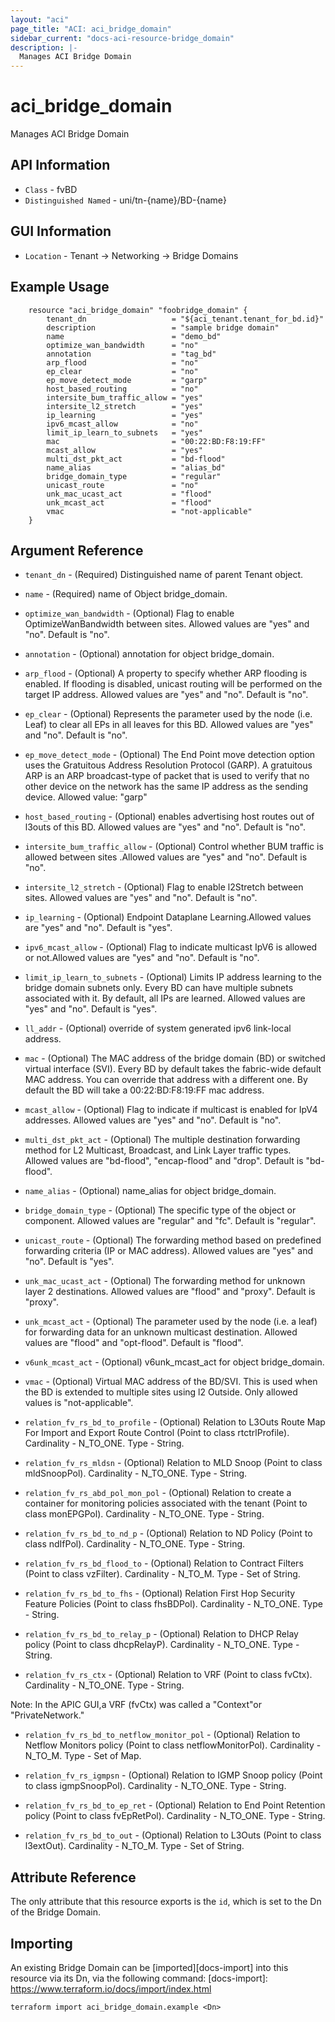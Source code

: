 ```yaml
---
layout: "aci"
page_title: "ACI: aci_bridge_domain"
sidebar_current: "docs-aci-resource-bridge_domain"
description: |-
  Manages ACI Bridge Domain
---
```


# aci_bridge_domain #
Manages ACI Bridge Domain

## API Information ##

* `Class` - fvBD
* `Distinguished Named` - uni/tn-{name}/BD-{name}

## GUI Information ##

* `Location` - Tenant -> Networking -> Bridge Domains

## Example Usage ##

```hcl
	resource "aci_bridge_domain" "foobridge_domain" {
		tenant_dn                   = "${aci_tenant.tenant_for_bd.id}"
		description                 = "sample bridge domain"
		name                        = "demo_bd"
		optimize_wan_bandwidth      = "no"
		annotation                  = "tag_bd"
		arp_flood                   = "no"
		ep_clear                    = "no"
		ep_move_detect_mode         = "garp"
		host_based_routing          = "no"
		intersite_bum_traffic_allow = "yes"
		intersite_l2_stretch        = "yes"
		ip_learning                 = "yes"
		ipv6_mcast_allow            = "no"
		limit_ip_learn_to_subnets   = "yes"
		mac                         = "00:22:BD:F8:19:FF"
		mcast_allow                 = "yes"
		multi_dst_pkt_act           = "bd-flood"
		name_alias                  = "alias_bd"
		bridge_domain_type          = "regular"
		unicast_route               = "no"
		unk_mac_ucast_act           = "flood"
		unk_mcast_act               = "flood"
		vmac                        = "not-applicable"
	}
```
## Argument Reference ##
* `tenant_dn` - (Required) Distinguished name of parent Tenant object.
* `name` - (Required) name of Object bridge_domain.
* `optimize_wan_bandwidth` - (Optional) Flag to enable OptimizeWanBandwidth between sites. Allowed values are "yes" and "no". Default is "no".
* `annotation` - (Optional) annotation for object bridge_domain.
* `arp_flood` - (Optional) A property to specify whether ARP flooding is enabled. If flooding is disabled, unicast routing will be performed on the target IP address. Allowed values are "yes" and "no". Default is "no".
* `ep_clear` - (Optional) Represents the parameter used by the node (i.e. Leaf) to clear all EPs in all leaves for this BD. Allowed values are "yes" and "no". Default is "no".
* `ep_move_detect_mode` - (Optional) The End Point move detection option uses the Gratuitous Address Resolution Protocol (GARP). A gratuitous ARP is an ARP broadcast-type of packet that is used to verify that no other device on the network has the same IP address as the sending device.
Allowed value: "garp"
* `host_based_routing` - (Optional) enables advertising host routes out of l3outs of this BD. Allowed values are "yes" and "no". Default is "no".
* `intersite_bum_traffic_allow` - (Optional)  Control whether BUM traffic is allowed between sites
.Allowed values are "yes" and "no". Default is "no".
* `intersite_l2_stretch` - (Optional) Flag to enable l2Stretch between sites. Allowed values are "yes" and "no". Default is "no".
* `ip_learning` - (Optional) Endpoint Dataplane Learning.Allowed values are "yes" and "no". Default is "yes".
* `ipv6_mcast_allow` - (Optional) Flag to indicate multicast IpV6 is allowed or not.Allowed values are "yes" and "no". Default is "no".
* `limit_ip_learn_to_subnets` - (Optional) Limits IP address learning to the bridge domain subnets only. Every BD can have multiple subnets associated with it. By default, all IPs are learned. Allowed values are "yes" and "no". Default is "yes".
* `ll_addr` - (Optional) override of system generated ipv6 link-local address.
* `mac` - (Optional) The MAC address of the bridge domain (BD) or switched virtual interface (SVI). Every BD by default takes the fabric-wide default MAC address. You can override that address with a different one. By default the BD will take a 00:22:BD:F8:19:FF mac address.
* `mcast_allow` - (Optional) Flag to indicate if multicast is enabled for IpV4 addresses. Allowed values are "yes" and "no". Default is "no".
* `multi_dst_pkt_act` - (Optional) The multiple destination forwarding method for L2 Multicast, Broadcast, and Link Layer traffic types. Allowed values are "bd-flood", "encap-flood" and "drop". Default is "bd-flood".
* `name_alias` - (Optional) name_alias for object bridge_domain.
* `bridge_domain_type` - (Optional) The specific type of the object or component. Allowed values are "regular" and "fc". Default is "regular".
* `unicast_route` - (Optional) The forwarding method based on predefined forwarding criteria (IP or MAC address). Allowed values are "yes" and "no". Default is "yes".
* `unk_mac_ucast_act` - (Optional) The forwarding method for unknown layer 2 destinations. Allowed values are "flood" and "proxy". Default is "proxy".
* `unk_mcast_act` - (Optional) The parameter used by the node (i.e. a leaf) for forwarding data for an unknown multicast destination. Allowed values are "flood" and "opt-flood". Default is "flood".
* `v6unk_mcast_act` - (Optional) v6unk_mcast_act for object bridge_domain.
* `vmac` - (Optional) Virtual MAC address of the BD/SVI. This is used when the BD is extended to multiple sites using l2 Outside. Only allowed values is "not-applicable".

* `relation_fv_rs_bd_to_profile` - (Optional) Relation to L3Outs Route Map For Import and Export Route Control (Point to class rtctrlProfile). Cardinality - N_TO_ONE. Type - String.

* `relation_fv_rs_mldsn` - (Optional) Relation to MLD Snoop (Point to class mldSnoopPol). Cardinality - N_TO_ONE. Type - String.

* `relation_fv_rs_abd_pol_mon_pol` - (Optional) Relation to create a container for monitoring policies associated with the tenant (Point to class monEPGPol). Cardinality - N_TO_ONE. Type - String.

* `relation_fv_rs_bd_to_nd_p` - (Optional) Relation to ND Policy (Point to class ndIfPol). Cardinality - N_TO_ONE. Type - String.

* `relation_fv_rs_bd_flood_to` - (Optional) Relation to Contract Filters (Point to class vzFilter). Cardinality - N_TO_M. Type - Set of String.
<!-- Tenants -> Contracts -> Filters -->

* `relation_fv_rs_bd_to_fhs` - (Optional) Relation First Hop Security Feature Policies (Point to class fhsBDPol). Cardinality - N_TO_ONE. Type - String.

* `relation_fv_rs_bd_to_relay_p` - (Optional) Relation to DHCP Relay policy (Point to class dhcpRelayP). Cardinality - N_TO_ONE. Type - String.

* `relation_fv_rs_ctx` - (Optional) Relation to VRF (Point to class fvCtx). Cardinality - N_TO_ONE. Type - String.

Note: In the APIC GUI,a VRF (fvCtx) was called a "Context"or "PrivateNetwork."

* `relation_fv_rs_bd_to_netflow_monitor_pol` - (Optional) Relation to Netflow Monitors policy (Point to class netflowMonitorPol). Cardinality - N_TO_M. Type - Set of Map.

* `relation_fv_rs_igmpsn` - (Optional) Relation to IGMP Snoop policy (Point to class igmpSnoopPol). Cardinality - N_TO_ONE. Type - String.

* `relation_fv_rs_bd_to_ep_ret` - (Optional) Relation to End Point Retention policy (Point to class fvEpRetPol). Cardinality - N_TO_ONE. Type - String.

* `relation_fv_rs_bd_to_out` - (Optional) Relation to L3Outs (Point to class l3extOut). Cardinality - N_TO_M. Type - Set of String.



## Attribute Reference

The only attribute that this resource exports is the `id`, which is set to the
Dn of the Bridge Domain.

## Importing ##

An existing Bridge Domain can be [imported][docs-import] into this resource via its Dn, via the following command:
[docs-import]: https://www.terraform.io/docs/import/index.html


```
terraform import aci_bridge_domain.example <Dn>
```